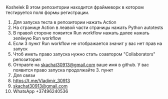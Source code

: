 Koshelek
В этом репозитории находится фраймеворк в котором тестируется поля формы
регистрации.
1. Для запуска теста в репозитории нажать Action 
2. На странице Action в леавой части страницы нажать Python autotests
3. В правой стороне появится Run workflow нажать далее нажать зелёную Run workflow
4. Если 3 пункт Run workflow не отображается значит у вас нет прав на запуск
5. Чтоб иметь право запуска нужно стать соавтором "Collaborators" репозитория
6. Отправте на skachat30913@gmail.com ваше имя в github. У вас появится право запуска продолжайте 3. пункт
7. Для связи
8. https://t.me/Vladimir_30913
9. skachat30913@gmail.com
10. WhatsApp +37496240536   
   
   
